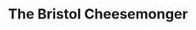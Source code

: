---
title: "The Bristol Cheesemonger"
url: /bristol/the-bristol-cheesemonger-museum-street/
shop: deli
---